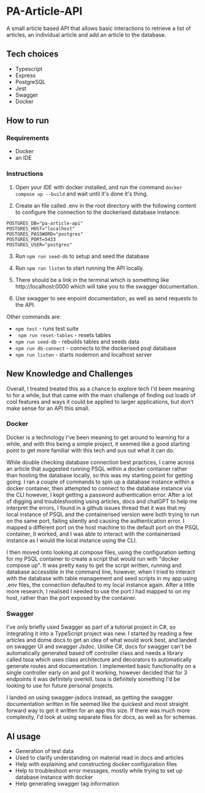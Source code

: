 # PA-Article-API

A small article based API that allows basic interactions to retrieve a list of articles, an individual article and add an article to the database.

## Tech choices

- Typescript
- Express
- PostgreSQL
- Jest
- Swagger
- Docker

## How to run

### Requirements

- Docker
- an IDE

### Instructions

1. Open your IDE with docker installed, and run the command `docker compose up --build` and wait until it's done it's thing.

2. Create an file called .env in the root directory with the following content to configure the connection to the dockerised database instance:
```
POSTGRES_DB="pa-article-api"
POSTGRES_HOST="localhost"
POSTGRES_PASSWORD="postgres"
POSTGRES_PORT=5433
POSTGRES_USER="postgres"
```

3. Run `npm run seed-db` to setup and seed the database

4. Run `npm run listen` to start running the API locally.

5. There should be a link in the terminal which is something like http://localhost:0000 which will take you to the swagger documentation.

6. Use swagger to see enpoint documentation, as well as send requests to the API.

Other commands are:
- ` npm test ` - runs test suite
- ` npm run reset-tables` - resets tables
- `npm run seed-db` - rebuilds tables and seeds data
- `npm run db-connect` - connects to the dockerised psql database
- `npm run listen` - starts nodemon and localhost server

## New Knowledge and Challenges

Overall, I treated treated this as a chance to explore tech I'd been meaning to for a while, but that came with the main challenge of finding out loads of cool features and ways it could be applied to larger applications, but don't make sense for an API this small.

### Docker

Docker is a technology I've been meaning to get around to learning for a while, and with this being a simple project, it seemed like a good starting point to get more familiar with this tech and sus out what it can do.

While double checking database connection best practices, I came across an article that suggested running PSQL within a docker container rather than hosting the database locally, so this was my starting point for getting going. I ran a couple of commands to spin up a database instance within a docker container, then attempted to connect to the database instance via the CLI however, I kept getting a password authentication error. After a lot of digging and troubleshooting using articles, docs and chatGPT to help me interpret the errors, I found in a github issues thread that it was that my local instance of PSQL and the containerised version were both trying to run on the same port, failing silently and causing the authentication error. I mapped a different port on the host machine to the default port on the PSQL container, it worked, and I was able to interact with the containerised instance as I would the local instance using the CLI.

I then moved onto looking at compose files, using the configuration setting for my PSQL container to create a script that would run with "docker compose up". It was pretty easy to get the script written, running and database accessible in the command line, however, when I tried to interact with the database with table management and seed scripts in my app using .env files, the connection defaulted to my local instance again. After a little more research, I realised I needed to use the port I had mapped to on my host, rather than the port exposed by the container.

### Swagger

I've only briefly used Swagger as part of a tutorial project in C#, so integrating it into a TypeScript project was new. I started by reading a few articles and dome docs to get an idea of what would work best, and landed on swagger UI and swagger Jsdoc. Unlike C#, docs for swagger can't be automatically generated based off controller class and needs a library called tsoa which uses class architecture and decorators to automatically generate routes and documentation. I implemented basic functionality on a single controller early on and got it working, however decided that for 3 endpoints it was definitely overkill. tsoa is definitely something I'd be looking to use for future personal projects.

I landed on using swagger-jsdocs instead, as getting the swagger documentation written in file seemed like the quickest and most straight forward way to get it written for an app this size. If there was much more complexity, I'd look at using separate files for docs, as well as for schemas.

## AI usage

- Generation of test data
- Used to clarify understanding on material read in docs and articles
- Help with explaining and constructing docker configuration files
- Help to troubleshoot error messages, mostly while trying to set up database instance with docker
- Help generating swagger tag information
